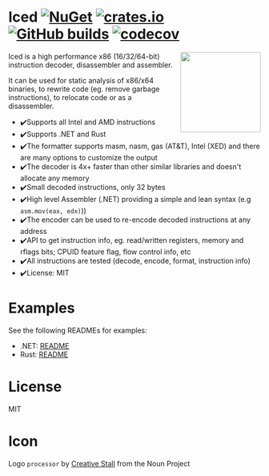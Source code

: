 # Iced [![NuGet](https://img.shields.io/nuget/v/Iced.svg)](https://www.nuget.org/packages/Iced/) [![crates.io](https://img.shields.io/crates/v/iced-x86.svg)](https://crates.io/crates/iced-x86) [![GitHub builds](https://github.com/0xd4d/iced/workflows/GitHub%20CI/badge.svg)](https://github.com/0xd4d/iced/actions) [![codecov](https://codecov.io/gh/0xd4d/iced/branch/master/graph/badge.svg)](https://codecov.io/gh/0xd4d/iced)

<img align="right" width="160px" height="160px" src="logo.png">

Iced is a high performance x86 (16/32/64-bit) instruction decoder, disassembler and assembler.

It can be used for static analysis of x86/x64 binaries, to rewrite code (eg. remove garbage instructions), to relocate code or as a disassembler.

- ✔️Supports all Intel and AMD instructions
- ✔️Supports .NET and Rust
- ✔️The formatter supports masm, nasm, gas (AT&T), Intel (XED) and there are many options to customize the output
- ✔️The decoder is 4x+ faster than other similar libraries and doesn't allocate any memory
- ✔️Small decoded instructions, only 32 bytes
- ✔️High level Assembler (.NET) providing a simple and lean syntax (e.g `asm.mov(eax, edx)`))
- ✔️The encoder can be used to re-encode decoded instructions at any address
- ✔️API to get instruction info, eg. read/written registers, memory and rflags bits; CPUID feature flag, flow control info, etc
- ✔️All instructions are tested (decode, encode, format, instruction info)
- ✔️License: MIT

# Examples

See the following READMEs for examples:

- .NET: [README](https://github.com/0xd4d/iced/blob/master/src/csharp/Intel/README.md)
- Rust: [README](https://github.com/0xd4d/iced/blob/master/src/rust/iced-x86/README.md)

# License

MIT

# Icon

Logo `processor` by [Creative Stall](https://thenounproject.com/creativestall/) from the Noun Project

